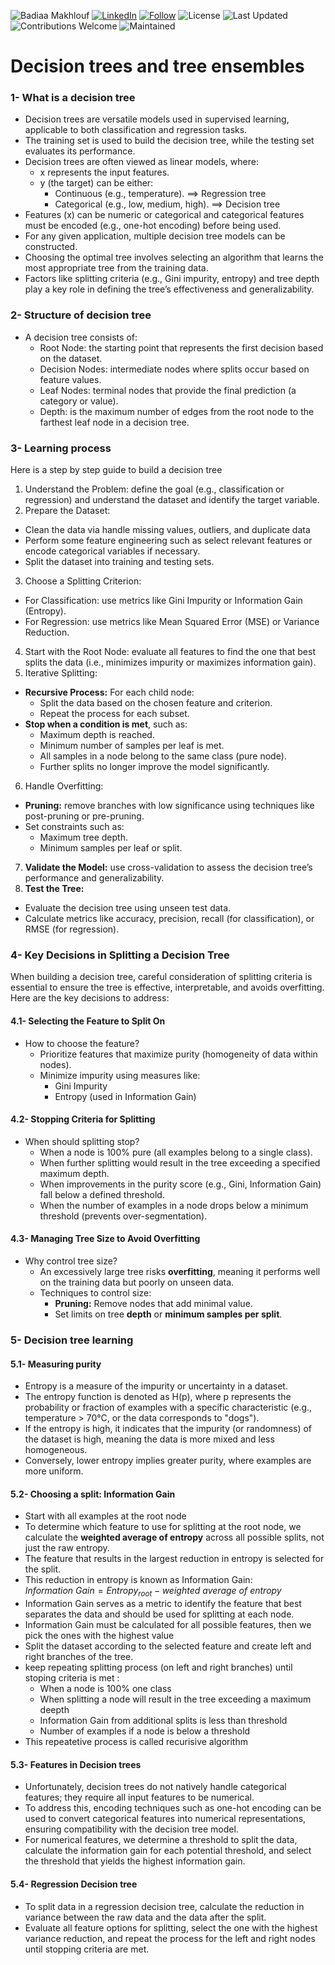 ![Badiaa Makhlouf](https://img.shields.io/badge/Author-Badiaa%20Makhlouf-green)
[![LinkedIn](https://img.shields.io/badge/LinkedIn-Profile-blue?logo=linkedin)](https://www.linkedin.com/in/badiaa-m-b77032116/)
[![Follow](https://img.shields.io/github/followers/badiaamakhlouf?label=Follow&style=social)](https://github.com/badiaamakhlouf)
![License](https://img.shields.io/badge/License-MIT-red)
![Last Updated](https://img.shields.io/badge/last%20updated-July%202024-brightgreen)
![Contributions Welcome](https://img.shields.io/badge/contributions-welcome-orange.svg)
![Maintained](https://img.shields.io/badge/maintained-yes-blue.svg)
# Decision trees and tree ensembles 
### 1- What is a decision tree
- Decision trees are versatile models used in supervised learning, applicable to both classification and regression tasks.
- The training set is used to build the decision tree, while the testing set evaluates its performance.
- Decision trees are often viewed as linear models, where:
  - x represents the input features.
  - y (the target) can be either:
    - Continuous (e.g., temperature). ==> Regression tree
    - Categorical (e.g., low, medium, high). ==> Decision tree
- Features (x) can be numeric or categorical and categorical features must be encoded (e.g., one-hot encoding) before being used.
- For any given application, multiple decision tree models can be constructed.
- Choosing the optimal tree involves selecting an algorithm that learns the most appropriate tree from the training data.
- Factors like splitting criteria (e.g., Gini impurity, entropy) and tree depth play a key role in defining the tree’s effectiveness and generalizability.

### 2- Structure of decision tree 
- A decision tree consists of:
  - Root Node: the starting point that represents the first decision based on the dataset.
  - Decision Nodes: intermediate nodes where splits occur based on feature values.
  - Leaf Nodes: terminal nodes that provide the final prediction (a category or value).
  - Depth: is the maximum number of edges from the root node to the farthest leaf node in a decision tree.

### 3- Learning process 
Here is a step by step guide to build a decision tree 
1. Understand the Problem: define the goal (e.g., classification or regression) and understand the dataset and identify the target variable.
2. Prepare the Dataset:
  - Clean the data via handle missing values, outliers, and duplicate data
  - Perform some feature engineering such as select relevant features or encode categorical variables if necessary.
  - Split the dataset into training and testing sets.
3. Choose a Splitting Criterion:
  - For Classification: use metrics like Gini Impurity or Information Gain (Entropy).
  - For Regression: use metrics like Mean Squared Error (MSE) or Variance Reduction.
4. Start with the Root Node: evaluate all features to find the one that best splits the data (i.e., minimizes impurity or maximizes information gain).
5. Iterative Splitting:
- **Recursive Process:** For each child node:
  - Split the data based on the chosen feature and criterion.
  - Repeat the process for each subset.
- **Stop when a condition is met**, such as:
  - Maximum depth is reached.
  - Minimum number of samples per leaf is met.
  - All samples in a node belong to the same class (pure node).
  - Further splits no longer improve the model significantly.
6. Handle Overfitting:
- **Pruning:** remove branches with low significance using techniques like post-pruning or pre-pruning.
- Set constraints such as:
  - Maximum tree depth.
  - Minimum samples per leaf or split.
7. **Validate the Model:** use cross-validation to assess the decision tree’s performance and generalizability.
8. **Test the Tree:**
  - Evaluate the decision tree using unseen test data.
  - Calculate metrics like accuracy, precision, recall (for classification), or RMSE (for regression).

### 4- Key Decisions in Splitting a Decision Tree
When building a decision tree, careful consideration of splitting criteria is essential to ensure the tree is effective, interpretable, and avoids overfitting. Here are the key decisions to address:
#### 4.1- Selecting the Feature to Split On
- How to choose the feature?
  - Prioritize features that maximize purity (homogeneity of data within nodes).
  - Minimize impurity using measures like:
    - Gini Impurity
    - Entropy (used in Information Gain)
      
#### 4.2- Stopping Criteria for Splitting
- When should splitting stop?
  - When a node is 100% pure (all examples belong to a single class).
  - When further splitting would result in the tree exceeding a specified maximum depth.
  - When improvements in the purity score (e.g., Gini, Information Gain) fall below a defined threshold.
  - When the number of examples in a node drops below a minimum threshold (prevents over-segmentation).

#### 4.3- Managing Tree Size to Avoid Overfitting
- Why control tree size?
  - An excessively large tree risks **overfitting**, meaning it performs well on the training data but poorly on unseen data.
  - Techniques to control size:
    - **Pruning:** Remove nodes that add minimal value.
    - Set limits on tree **depth** or **minimum samples per split**.
   
### 5- Decision tree learning
#### 5.1- Measuring purity
- Entropy is a measure of the impurity or uncertainty in a dataset.
- The entropy function is denoted as H(p), where p represents the probability or fraction of examples with a specific characteristic (e.g., temperature > 70°C, or the data corresponds to "dogs").
- If the entropy is high, it indicates that the impurity (or randomness) of the dataset is high, meaning the data is more mixed and less homogeneous.
- Conversely, lower entropy implies greater purity, where examples are more uniform.

#### 5.2- Choosing a split: Information Gain
- Start with all examples at the root node
- To determine which feature to use for splitting at the root node, we calculate the **weighted average of entropy** across all possible splits, not just the raw entropy.
- The feature that results in the largest reduction in entropy is selected for the split.
- This reduction in entropy is known as Information Gain: $Information \ Gain= Entropy_{root} - weighted\ average\ of\ entropy$
- Information Gain serves as a metric to identify the feature that best separates the data and should be used for splitting at each node.
- Information Gain must be calculated for all possible features, then we pick the ones with the highest value
- Split the dataset according to the selected feature and create left and right branches of the tree.
- keep repeating splitting process (on left and right branches) until stoping criteria is met :
  - When a node is 100% one class
  - When splitting a node will result in the tree exceeding a maximum deepth
  - Information Gain from additional splits is less than threshold
  - Number of examples if a node is below a threshold
- This repeatetive process is called recurisive algorithm 

#### 5.3- Features in Decision trees
- Unfortunately, decision trees do not natively handle categorical features; they require all input features to be numerical.
- To address this, encoding techniques such as one-hot encoding can be used to convert categorical features into numerical representations,
 ensuring compatibility with the decision tree model.
- For numerical features, we determine a threshold to split the data, calculate the information gain for each potential threshold,
 and select the threshold that yields the highest information gain.
#### 5.4- Regression Decision tree
- To split data in a regression decision tree, calculate the reduction in variance between the raw data and the data after the split.
- Evaluate all feature options for splitting, select the one with the highest variance reduction, and repeat the process for the left and right nodes until stopping criteria are met.

























